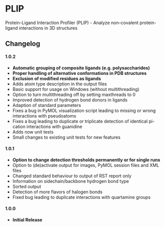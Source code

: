 PLIP
====

Protein-Ligand Interaction Profiler (PLIP) - Analyze non-covalent protein-ligand interactions in 3D structures

Changelog
---------
#### 1.0.2
* __Automatic grouping of composite ligands (e.g. polysaccharides)__
* __Proper handling of alternative conformations in PDB structures__
* __Exclusion of modified residues as ligands__
* Adds atom type description in the output files
* Basic support for usage on Windows (without multithreading)
* Option to turn multithreading off by setting maxthreads to 0
* Improved detection of hydrogen bond donors in ligands
* Adaption of standard parameters
* Fixes a bug in PyMOL visualization script leading to missing or wrong interactions with pseudoatoms
* Fixes a bug leading to duplicate or triplicate detection of identical pi-cation interactions with guanidine
* Adds now unit tests
* Small changes to existing unit tests for new features

#### 1.0.1
* __Option to change detection thresholds permanently or for single runs__
* Option to (de)activate output for images, PyMOL session files and XML files
* Changed standard behaviour to output of RST report only
* Information on sidechain/backbone hydrogen bond type
* Sorted output
* Detection of more flavors of halogen bonds
* Fixed bug leading to duplicate interactions with quartamine groups

#### 1.0.0
* __Initial Release__
